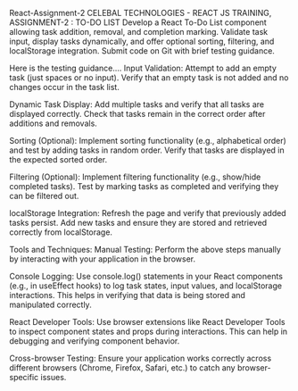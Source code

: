 React-Assignment-2
CELEBAL TECHNOLOGIES - REACT JS TRAINING, ASSIGNMENT-2 : TO-DO LIST Develop a React To-Do List component allowing task addition, removal, and completion marking. 
Validate task input, display tasks dynamically, and offer optional sorting, filtering, and localStorage integration. Submit code on Git with brief testing guidance. 

Here is the testing guidance....
Input Validation:
Attempt to add an empty task (just spaces or no input).
Verify that an empty task is not added and no changes occur in the task list.

Dynamic Task Display:
Add multiple tasks and verify that all tasks are displayed correctly.
Check that tasks remain in the correct order after additions and removals.

Sorting (Optional):
Implement sorting functionality (e.g., alphabetical order) and test by adding tasks in random order.
Verify that tasks are displayed in the expected sorted order.

Filtering (Optional):
Implement filtering functionality (e.g., show/hide completed tasks).
Test by marking tasks as completed and verifying they can be filtered out.

localStorage Integration:
Refresh the page and verify that previously added tasks persist.
Add new tasks and ensure they are stored and retrieved correctly from localStorage.

Tools and Techniques:
Manual Testing: Perform the above steps manually by interacting with your application in the browser.

Console Logging: Use console.log() statements in your React components (e.g., in useEffect hooks) to log task states, input values, and localStorage interactions. 
                 This helps in verifying that data is being stored and manipulated correctly.
                 
React Developer Tools: Use browser extensions like React Developer Tools to inspect component states and props during interactions. This can help in debugging 
                       and verifying component behavior.
                       
Cross-browser Testing: Ensure your application works correctly across different browsers (Chrome, Firefox, Safari, etc.) to catch any browser-specific issues.

